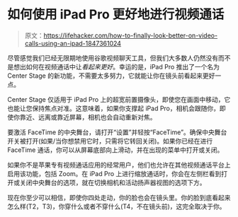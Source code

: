 # 如何使用 iPad Pro 更好地进行视频通话

> 原文：<https://lifehacker.com/how-to-finally-look-better-on-video-calls-using-an-ipad-1847361024>

尽管感觉我们已经无限期地使用谷歌视频聊天工具，但我们大多数人仍然没有而不是想出如何在视频通话中让*看起来更好*。幸运的是，iPad Pro 推出了一个名为 Center Stage 的新功能，不需要太多努力，它就能让你在镜头前看起来更好一点。

Center Stage 仅适用于 iPad Pro 上的超宽前置摄像头，即使您在画面中移动，它也能让您保持焦点对准。这意味着，如果你支撑起 iPad Pro，相机会跟随你，即使你靠近、远离或靠近屏幕，相机也会自动重新对焦。

要激活 FaceTime 的中央舞台，请打开“设置”并轻按“FaceTime”。确保中央舞台开关被打开(如果/当你想禁用它时，只需将它转回关闭)。如果你已经在进行 FaceTime 通话，你可以从屏幕底部向上滑动，并在出现的菜单中打开或关闭。

如果你不是苹果专有视频通话应用的经常用户，他们也允许在其他视频通话平台上启用该功能，包括 Zoom。在 iPad Pro 上进行缩放通话时，你会在左侧栏看到打开或关闭中央舞台的选项，就在切换相机和活动扬声器视图的选项下方。

现在你至少可以相信，即使你四处走动，你的脸也会在镜头里。你的脸到底看起来怎么样(T2，T3)，你穿什么或者不穿什么(T4，不在镜头前)，这完全取决于你。